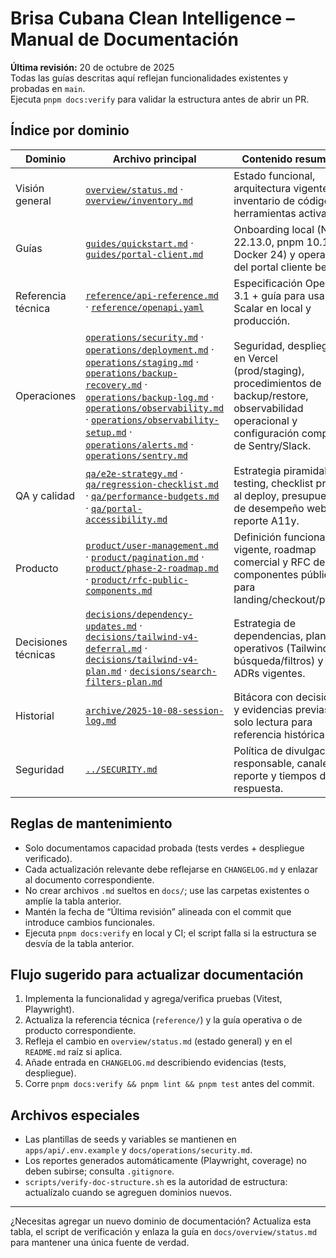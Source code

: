 # Brisa Cubana Clean Intelligence – Manual de Documentación

**Última revisión:** 20 de octubre de 2025  
Todas las guías descritas aquí reflejan funcionalidades existentes y probadas en `main`.  
Ejecuta `pnpm docs:verify` para validar la estructura antes de abrir un PR.

## Índice por dominio

| Dominio             | Archivo principal                                                                                                                                                                                                                                                                                                                                                                                                                                                                                                                      | Contenido resumido                                                                                                                                     |
| ------------------- | -------------------------------------------------------------------------------------------------------------------------------------------------------------------------------------------------------------------------------------------------------------------------------------------------------------------------------------------------------------------------------------------------------------------------------------------------------------------------------------------------------------------------------------- | ------------------------------------------------------------------------------------------------------------------------------------------------------ |
| Visión general      | [`overview/status.md`](overview/status.md) · [`overview/inventory.md`](overview/inventory.md)                                                                                                                                                                                                                                                                                                                                                                                                                                          | Estado funcional, arquitectura vigente, inventario de código y herramientas activas.                                                                   |
| Guías               | [`guides/quickstart.md`](guides/quickstart.md) · [`guides/portal-client.md`](guides/portal-client.md)                                                                                                                                                                                                                                                                                                                                                                                                                                  | Onboarding local (Node 22.13.0, pnpm 10.18, Docker 24) y operación del portal cliente beta.                                                            |
| Referencia técnica  | [`reference/api-reference.md`](reference/api-reference.md) · [`reference/openapi.yaml`](reference/openapi.yaml)                                                                                                                                                                                                                                                                                                                                                                                                                        | Especificación OpenAPI 3.1 + guía para usar Scalar en local y producción.                                                                              |
| Operaciones         | [`operations/security.md`](operations/security.md) · [`operations/deployment.md`](operations/deployment.md) · [`operations/staging.md`](operations/staging.md) · [`operations/backup-recovery.md`](operations/backup-recovery.md) · [`operations/backup-log.md`](operations/backup-log.md) · [`operations/observability.md`](operations/observability.md) · [`operations/observability-setup.md`](operations/observability-setup.md) · [`operations/alerts.md`](operations/alerts.md) · [`operations/sentry.md`](operations/sentry.md) | Seguridad, despliegue en Vercel (prod/staging), procedimientos de backup/restore, observabilidad operacional y configuración completa de Sentry/Slack. |
| QA y calidad        | [`qa/e2e-strategy.md`](qa/e2e-strategy.md) · [`qa/regression-checklist.md`](qa/regression-checklist.md) · [`qa/performance-budgets.md`](qa/performance-budgets.md) · [`qa/portal-accessibility.md`](qa/portal-accessibility.md)                                                                                                                                                                                                                                                                                                        | Estrategia piramidal de testing, checklist previo al deploy, presupuestos de desempeño web y reporte A11y.                                             |
| Producto            | [`product/user-management.md`](product/user-management.md) · [`product/pagination.md`](product/pagination.md) · [`product/phase-2-roadmap.md`](product/phase-2-roadmap.md) · [`product/rfc-public-components.md`](product/rfc-public-components.md)                                                                                                                                                                                                                                                                                    | Definición funcional vigente, roadmap comercial y RFC de componentes públicos para landing/checkout/portal.                                            |
| Decisiones técnicas | [`decisions/dependency-updates.md`](decisions/dependency-updates.md) · [`decisions/tailwind-v4-deferral.md`](decisions/tailwind-v4-deferral.md) · [`decisions/tailwind-v4-plan.md`](decisions/tailwind-v4-plan.md) · [`decisions/search-filters-plan.md`](decisions/search-filters-plan.md)                                                                                                                                                                                                                                            | Estrategia de dependencias, planes operativos (Tailwind v4, búsqueda/filtros) y ADRs vigentes.                                                         |
| Historial           | [`archive/2025-10-08-session-log.md`](archive/2025-10-08-session-log.md)                                                                                                                                                                                                                                                                                                                                                                                                                                                               | Bitácora con decisiones y evidencias previas; solo lectura para referencia histórica.                                                                  |
| Seguridad           | [`../SECURITY.md`](../SECURITY.md)                                                                                                                                                                                                                                                                                                                                                                                                                                                                                                     | Política de divulgación responsable, canales de reporte y tiempos de respuesta.                                                                        |

## Reglas de mantenimiento

- Solo documentamos capacidad probada (tests verdes + despliegue verificado).
- Cada actualización relevante debe reflejarse en `CHANGELOG.md` y enlazar al documento correspondiente.
- No crear archivos `.md` sueltos en `docs/`; use las carpetas existentes o amplíe la tabla anterior.
- Mantén la fecha de “Última revisión” alineada con el commit que introduce cambios funcionales.
- Ejecuta `pnpm docs:verify` en local y CI; el script falla si la estructura se desvía de la tabla anterior.

## Flujo sugerido para actualizar documentación

1. Implementa la funcionalidad y agrega/verifica pruebas (Vitest, Playwright).
2. Actualiza la referencia técnica (`reference/`) y la guía operativa o de producto correspondiente.
3. Refleja el cambio en `overview/status.md` (estado general) y en el `README.md` raíz si aplica.
4. Añade entrada en `CHANGELOG.md` describiendo evidencias (tests, despliegue).
5. Corre `pnpm docs:verify && pnpm lint && pnpm test` antes del commit.

## Archivos especiales

- Las plantillas de seeds y variables se mantienen en `apps/api/.env.example` y `docs/operations/security.md`.
- Los reportes generados automáticamente (Playwright, coverage) no deben subirse; consulta `.gitignore`.
- `scripts/verify-doc-structure.sh` es la autoridad de estructura: actualízalo cuando se agreguen dominios nuevos.

---

¿Necesitas agregar un nuevo dominio de documentación? Actualiza esta tabla, el script de verificación y enlaza la guía en `docs/overview/status.md` para mantener una única fuente de verdad.
